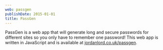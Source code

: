 ```yaml
---
web: passgen
publishDate: 2015-01-01
title: PassGen
---
```


PassGen is a web app that will generate long and secure passwords for different
sites so you only have to remember one password! This web app is written in
JavaScript and is available at
[jordanlord.co.uk/passgen](http://jordanlord.co.uk/passgen).
